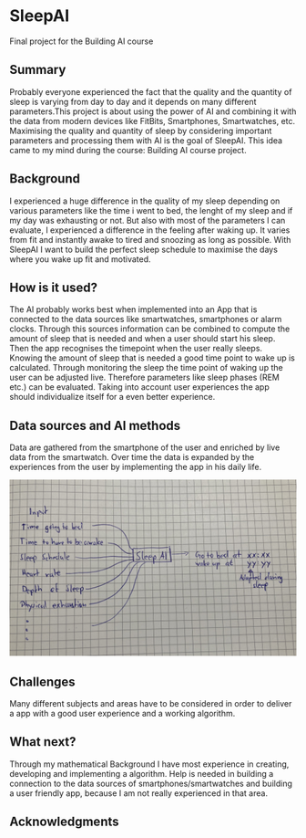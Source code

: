 # SleepAI

Final project for the Building AI course

## Summary

Probably everyone experienced the fact that the quality and the quantity of sleep is varying from day to day and it depends on many different parameters.This project is about using the power of AI and combining it with the data from modern devices like FitBits, Smartphones, Smartwatches, etc.  Maximising the quality and quantity of sleep by considering important parameters and processing them with AI is the goal of SleepAI. This idea came to my mind during the course: Building AI course project.


## Background

I experienced a huge difference in the quality of my sleep depending on various parameters like the time i went to bed, the lenght of my sleep and if my day was exhausting or not. But also with most of the parameters I can evaluate, I experienced a difference in the feeling after waking up. It varies from fit and instantly awake to tired and snoozing as long as possible. With SleepAI I want to build the perfect sleep schedule to maximise the days where you wake up fit and motivated.


## How is it used?

The AI probably works best when implemented into an App that is connected to the data sources like smartwatches, smartphones or alarm clocks.
Through this sources information can be combined to compute the amount of sleep that is needed and when a user should start his sleep. Then the app recognises the timepoint when the user really sleeps. Knowing the amount of sleep that is needed a good time point to wake up is calculated. Through monitoring the sleep the time point of waking up the user can be adjusted live. Therefore parameters like sleep phases (REM etc.) can be evaluated. Taking into account user experiences the app should individualize itself for a even better experience. 


## Data sources and AI methods

Data are gathered from the smartphone of the user and enriched by live data from the smartwatch. Over time the data is expanded by the experiences from the user by implementing the app in his daily life.

![image of a cat](/99A7FB31-DA7A-4461-8C69-4F6C46D19DE7.jpeg)


## Challenges

Many different subjects and areas have to be considered in order to deliver a app with a good user experience and a working algorithm.

## What next?

Through my mathematical Background I have most experience in creating, developing and implementing a algorithm. Help is needed in building a connection to the data sources of smartphones/smartwatches and building a user friendly app, because I am not really experienced in that area.

## Acknowledgments

